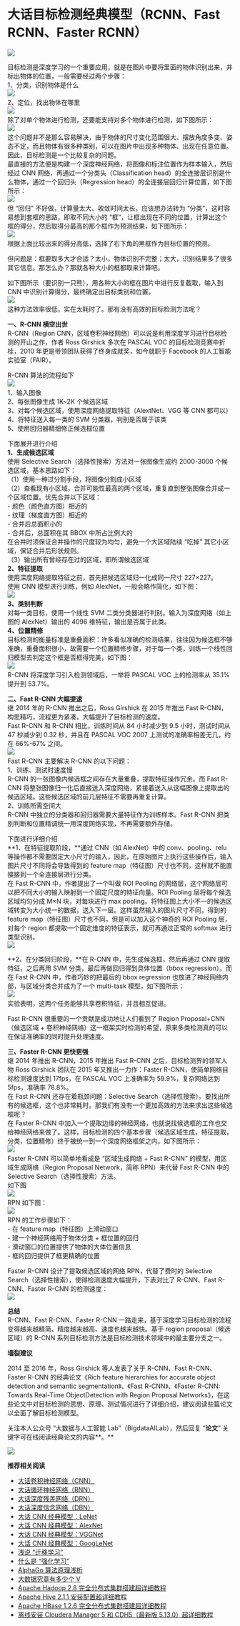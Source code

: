 # 大话目标检测经典模型（RCNN、Fast RCNN、Faster RCNN）
![](https://static.oschina.net/uploads/space/2018/0331/144234_Dip5_876354.png)

目标检测是深度学习的一个重要应用，就是在图片中要将里面的物体识别出来，并标出物体的位置，一般需要经过两个步骤：  
1、分类，识别物体是什么  
![](https://static.oschina.net/uploads/space/2018/0331/144252_c4bd_876354.png)
   
2、定位，找出物体在哪里  
![](https://static.oschina.net/uploads/space/2018/0331/144256_1bbr_876354.png)
   
除了对单个物体进行检测，还要能支持对多个物体进行检测，如下图所示：  
![](https://static.oschina.net/uploads/space/2018/0331/144302_eZmG_876354.png)
   
这个问题并不是那么容易解决，由于物体的尺寸变化范围很大、摆放角度多变、姿态不定，而且物体有很多种类别，可以在图片中出现多种物体、出现在任意位置。因此，目标检测是一个比较复杂的问题。  
最直接的方法便是构建一个深度神经网络，将图像和标注位置作为样本输入，然后经过 CNN 网络，再通过一个分类头（Classification head）的全连接层识别是什么物体，通过一个回归头（Regression head）的全连接层回归计算位置，如下图所示：  
![](https://static.oschina.net/uploads/space/2018/0331/144308_Raws_876354.png)
   
但 “回归” 不好做，计算量太大、收敛时间太长，应该想办法转为 “分类”，这时容易想到套框的思路，即取不同大小的 “框”，让框出现在不同的位置，计算出这个框的得分，然后取得分最高的那个框作为预测结果，如下图所示：  
![](https://static.oschina.net/uploads/space/2018/0331/144314_Sgr2_876354.png)
   
根据上面比较出来的得分高低，选择了右下角的黑框作为目标位置的预测。

但问题是：框要取多大才合适？太小，物体识别不完整；太大，识别结果多了很多其它信息。那怎么办？那就各种大小的框都取来计算吧。

如下图所示（要识别一只熊），用各种大小的框在图片中进行反复截取，输入到 CNN 中识别计算得分，最终确定出目标类别和位置。  
![](https://static.oschina.net/uploads/space/2018/0331/144327_aLBj_876354.png)
   
这种方法效率很低，实在太耗时了。那有没有高效的目标检测方法呢？

**一、R-CNN 横空出世**  
R-CNN（Region CNN，区域卷积神经网络）可以说是利用深度学习进行目标检测的开山之作，作者 Ross Girshick 多次在 PASCAL VOC 的目标检测竞赛中折桂，2010 年更是带领团队获得了终身成就奖，如今就职于 Facebook 的人工智能实验室（FAIR）。

R-CNN 算法的流程如下  
![](https://static.oschina.net/uploads/space/2018/0331/144342_iY9y_876354.png)
   
1、输入图像  
2、每张图像生成 1K~2K 个候选区域  
3、对每个候选区域，使用深度网络提取特征（AlextNet、VGG 等 CNN 都可以）  
4、将特征送入每一类的 SVM 分类器，判别是否属于该类  
5、使用回归器精细修正候选框位置

下面展开进行介绍  
**1、生成候选区域**  
使用 Selective Search（选择性搜索）方法对一张图像生成约 2000-3000 个候选区域，基本思路如下：  
（1）使用一种过分割手段，将图像分割成小区域  
（2）查看现有小区域，合并可能性最高的两个区域，重复直到整张图像合并成一个区域位置。优先合并以下区域：  
\- 颜色（颜色直方图）相近的  
\- 纹理（梯度直方图）相近的  
\- 合并后总面积小的  
\- 合并后，总面积在其 BBOX 中所占比例大的  
在合并时须保证合并操作的尺度较为均匀，避免一个大区域陆续 “吃掉” 其它小区域，保证合并后形状规则。  
（3）输出所有曾经存在过的区域，即所谓候选区域  
**2、特征提取**  
使用深度网络提取特征之前，首先把候选区域归一化成同一尺寸 227×227。  
使用 CNN 模型进行训练，例如 AlexNet，一般会略作简化，如下图：  
![](https://static.oschina.net/uploads/space/2018/0331/144354_qJvD_876354.png)
   
**3、类别判断**  
对每一类目标，使用一个线性 SVM 二类分类器进行判别。输入为深度网络（如上图的 AlexNet）输出的 4096 维特征，输出是否属于此类。  
**4、位置精修**  
目标检测的衡量标准是重叠面积：许多看似准确的检测结果，往往因为候选框不够准确，重叠面积很小，故需要一个位置精修步骤，对于每一个类，训练一个线性回归模型去判定这个框是否框得完美，如下图：  
![](https://static.oschina.net/uploads/space/2018/0331/144403_IPBp_876354.png)
   
R-CNN 将深度学习引入检测领域后，一举将 PASCAL VOC 上的检测率从 35.1% 提升到 53.7%。

**二、Fast R-CNN 大幅提速**  
继 2014 年的 R-CNN 推出之后，Ross Girshick 在 2015 年推出 Fast R-CNN，构思精巧，流程更为紧凑，大幅提升了目标检测的速度。  
Fast R-CNN 和 R-CNN 相比，训练时间从 84 小时减少到 9.5 小时，测试时间从 47 秒减少到 0.32 秒，并且在 PASCAL VOC 2007 上测试的准确率相差无几，约在 66%-67% 之间。  
![](https://static.oschina.net/uploads/space/2018/0331/144411_NCm0_876354.png)
   
Fast R-CNN 主要解决 R-CNN 的以下问题：  
1、训练、测试时速度慢  
R-CNN 的一张图像内候选框之间存在大量重叠，提取特征操作冗余。而 Fast R-CNN 将整张图像归一化后直接送入深度网络，紧接着送入从这幅图像上提取出的候选区域。这些候选区域的前几层特征不需要再重复计算。  
2、训练所需空间大  
R-CNN 中独立的分类器和回归器需要大量特征作为训练样本。Fast R-CNN 把类别判断和位置精调统一用深度网络实现，不再需要额外存储。

下面进行详细介绍  
**1、在特征提取阶段，**通过 CNN（如 AlexNet）中的 conv、pooling、relu 等操作都不需要固定大小尺寸的输入，因此，在原始图片上执行这些操作后，输入图片尺寸不同将会导致得到的 feature map（特征图）尺寸也不同，这样就不能直接接到一个全连接层进行分类。  
在 Fast R-CNN 中，作者提出了一个叫做 ROI Pooling 的网络层，这个网络层可以把不同大小的输入映射到一个固定尺度的特征向量。ROI Pooling 层将每个候选区域均匀分成 M×N 块，对每块进行 max pooling。将特征图上大小不一的候选区域转变为大小统一的数据，送入下一层。这样虽然输入的图片尺寸不同，得到的 feature map（特征图）尺寸也不同，但是可以加入这个神奇的 ROI Pooling 层，对每个 region 都提取一个固定维度的特征表示，就可再通过正常的 softmax 进行类型识别。  
![](https://static.oschina.net/uploads/space/2018/0331/144419_hVfy_876354.png)

**2、在分类回归阶段，**在 R-CNN 中，先生成候选框，然后再通过 CNN 提取特征，之后再用 SVM 分类，最后再做回归得到具体位置（bbox regression）。而在 Fast R-CNN 中，作者巧妙的把最后的 bbox regression 也放进了神经网络内部，与区域分类合并成为了一个 multi-task 模型，如下图所示：  
![](https://static.oschina.net/uploads/space/2018/0331/144431_NbDC_876354.png)
   
实验表明，这两个任务能够共享卷积特征，并且相互促进。

Fast R-CNN 很重要的一个贡献是成功地让人们看到了 Region Proposal+CNN（候选区域 + 卷积神经网络）这一框架实时检测的希望，原来多类检测真的可以在保证准确率的同时提升处理速度。

**三、Faster R-CNN 更快更强**  
继 2014 年推出 R-CNN，2015 年推出 Fast R-CNN 之后，目标检测界的领军人物 Ross Girshick 团队在 2015 年又推出一力作：Faster R-CNN，使简单网络目标检测速度达到 17fps，在 PASCAL VOC 上准确率为 59.9%，复杂网络达到 5fps，准确率 78.8%。  
在 Fast R-CNN 还存在着瓶颈问题：Selective Search（选择性搜索）。要找出所有的候选框，这个也非常耗时。那我们有没有一个更加高效的方法来求出这些候选框呢？  
在 Faster R-CNN 中加入一个提取边缘的神经网络，也就说找候选框的工作也交给神经网络来做了。这样，目标检测的四个基本步骤（候选区域生成，特征提取，分类，位置精修）终于被统一到一个深度网络框架之内。如下图所示：  
![](https://static.oschina.net/uploads/space/2018/0331/144441_YVAg_876354.png)
   
Faster R-CNN 可以简单地看成是 “区域生成网络 + Fast R-CNN” 的模型，用区域生成网络（Region Proposal Network，简称 RPN）来代替 Fast R-CNN 中的 Selective Search（选择性搜索）方法。  
如下图  
![](https://static.oschina.net/uploads/space/2018/0331/144447_Pe7l_876354.png)
   
RPN 如下图：  
![](https://static.oschina.net/uploads/space/2018/0331/144456_Vava_876354.png)
   
RPN 的工作步骤如下：  
\- 在 feature map（特征图）上滑动窗口  
\- 建一个神经网络用于物体分类 + 框位置的回归  
\- 滑动窗口的位置提供了物体的大体位置信息  
\- 框的回归提供了框更精确的位置

Faster R-CNN 设计了提取候选区域的网络 RPN，代替了费时的 Selective Search（选择性搜索），使得检测速度大幅提升，下表对比了 R-CNN、Fast R-CNN、Faster R-CNN 的检测速度：  
![](https://static.oschina.net/uploads/space/2018/0331/144503_nUf1_876354.png)

**总结**  
R-CNN、Fast R-CNN、Faster R-CNN 一路走来，基于深度学习目标检测的流程变得越来越精简、精度越来越高、速度也越来越快。基于 region proposal（候选区域）的 R-CNN 系列目标检测方法是目标检测技术领域中的最主要分支之一。

**墙裂建议**

2014 至 2016 年，Ross Girshick 等人发表了关于 R-CNN、Fast R-CNN、Faster R-CNN 的经典论文《Rich feature hierarchies for accurate object detection and semantic segmentation》、《Fast R-CNN》、《Faster R-CNN: Towards Real-Time ObjectDetection with Region Proposal Networks》，在这些论文中对目标检测的思想、原理、测试情况进行了详细介绍，建议阅读些篇论文以全面了解目标检测模型。

关注本人公众号 “大数据与人工智能 Lab”（BigdataAILab），然后回复 “**论文**” 关键字可在线阅读经典论文的内容**。** 

![](https://static.oschina.net/uploads/space/2018/0213/155533_IdYn_876354.jpg)

**推荐相关阅读**

*   [大话卷积神经网络（CNN）](https://my.oschina.net/u/876354/blog/1620906)
*   [大话循环神经网络（RNN）](https://my.oschina.net/u/876354/blog/1621839)
*   [大话深度残差网络（DRN）](https://my.oschina.net/u/876354/blog/1622896)
*   [大话深度信念网络（DBN）](https://my.oschina.net/u/876354/blog/1626639)
*   [大话 CNN 经典模型：LeNet](https://my.oschina.net/u/876354/blog/1632862)
*   [大话 CNN 经典模型：AlexNet](https://my.oschina.net/u/876354/blog/1633143)
*   [大话 CNN 经典模型：VGGNet](https://my.oschina.net/u/876354/blog/1634322)
*   [大话 CNN 经典模型：GoogLeNet](https://my.oschina.net/u/876354/blog/1637819)
*   [浅说 “迁移学习”](https://my.oschina.net/u/876354/blog/1614883)
*   [什么是 “强化学习”](https://my.oschina.net/u/876354/blog/1614879)
*   [AlphaGo 算法原理浅析](https://my.oschina.net/u/876354/blog/1594849)
*   [大数据究竟有多少个 V](https://my.oschina.net/u/876354/blog/1604254)
*   [Apache Hadoop 2.8 完全分布式集群搭建超详细教程](https://my.oschina.net/u/876354/blog/993836)
*   [Apache Hive 2.1.1 安装配置超详细教程](https://my.oschina.net/u/876354/blog/1057639)
*   [Apache HBase 1.2.6 完全分布式集群搭建超详细教程](https://my.oschina.net/u/876354/blog/1163018)
*   [离线安装 Cloudera Manager 5 和 CDH5（最新版 5.13.0）超详细教程](https://my.oschina.net/u/876354/blog/1605320)